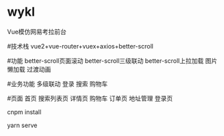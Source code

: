 # wykl

Vue模仿网易考拉前台

#技术栈
vue2+vue-router+vuex+axios+better-scroll

#功能
better-scroll页面滚动
better-scroll三级联动
better-scroll上拉加载
图片懒加载
过渡动画


#业务功能
多级联动
登录
搜索
购物车

#页面
首页
搜索列表页
详情页
购物车
订单页
地址管理
登录页

cnpm install

yarn  serve
